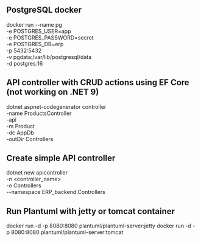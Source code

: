 ## PostgreSQL docker

docker run --name pg \
  -e POSTGRES_USER=app \
  -e POSTGRES_PASSWORD=secret \
  -e POSTGRES_DB=erp \
  -p 5432:5432 \
  -v pgdata:/var/lib/postgresql/data \
  -d postgres:16

## API controller with CRUD actions using EF Core (not working on .NET 9)

dotnet aspnet-codegenerator controller \
  -name ProductsController \
  -api \
  -m Product \
  -dc AppDb \
  -outDir Controllers

## Create simple API controller

dotnet new apicontroller \
  -n <controller_name> \
  -o Controllers \
  --namespace ERP_backend.Controllers
  
## Run Plantuml with jetty or tomcat container

docker run -d -p 8080:8080 plantuml/plantuml-server:jetty
docker run -d -p 8080:8080 plantuml/plantuml-server:tomcat
